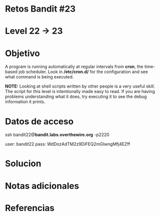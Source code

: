 # Retos Bandit  #23
# Level 22 -> 23

# Objetivo
A program is running automatically at regular intervals from **cron**, the time-based job scheduler. Look in **/etc/cron.d/** for the configuration and see what command is being executed.

**NOTE:** Looking at shell scripts written by other people is a very useful skill. The script for this level is intentionally made easy to read. If you are having problems understanding what it does, try executing it to see the debug information it prints.

# Datos de acceso
ssh bandit22@**bandit.labs.overthewire.org** -p2220

user: bandit22
pass: WdDozAdTM2z9DiFEQ2mGlwngMfj4EZff

# Solucion 


# Notas adicionales


# Referencias 
